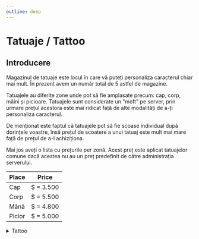 ```yaml
---
outline: deep
---
```


# Tatuaje / Tattoo

## Introducere

Magazinul de tatuaje este locul în care vă puteți personaliza caracterul chiar mai mult. În prezent avem un număr total de 5 astfel de magazine.

Tatuajele au diferite zone unde pot să fie amplasate precum: cap, corp, mâini și picioare. Tatuajele sunt considerate un "moft" pe server, prin urmare prețul acestora este mai ridicat față de alte modalități de a-ți personaliza caracterul. 

De menționat este faptul că tatuajele pot să fie scoase individual după dorințele voastre, însă prețul de scoatere a unui tatuaj este mult mai mare față de prețul de a-l achiziționa.

Mai jos aveți o lista cu prețurile per zonă. Acest preț este aplicat tatuajelor comune dacă acestea nu au un preț predefinit de către administrația serverului.

|Place|Price|
|-|-|
|Cap|$ = 3.500|
|Corp|$ = 5.500|
|Mână|$ = 4.800|
|Picior|$ = 5.000|

<details>
  <summary>Tattoo</summary>
  <img src="https://assets.b-zone.ro/images/wiki/tattoo.gif" alt="Tattoo">
</details>